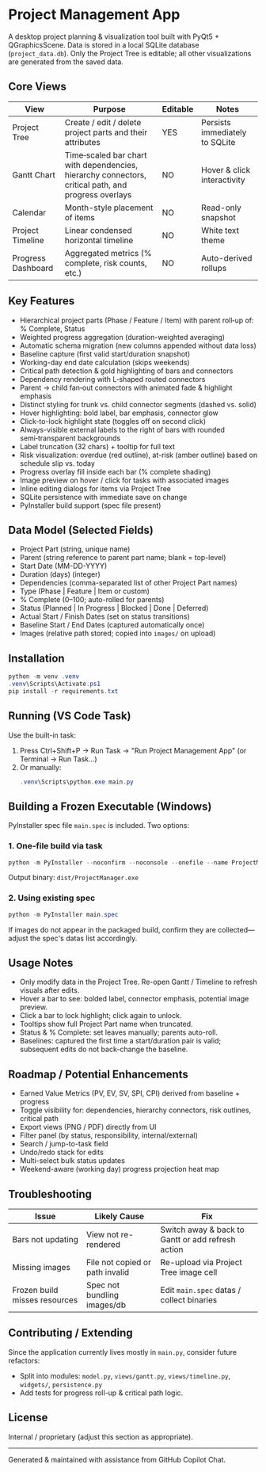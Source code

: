 # Project Management App

A desktop project planning & visualization tool built with PyQt5 + QGraphicsScene. Data is stored in a local SQLite database (`project_data.db`). Only the Project Tree is editable; all other visualizations are generated from the saved data.

## Core Views

| View | Purpose | Editable | Notes |
|------|---------|----------|-------|
| Project Tree | Create / edit / delete project parts and their attributes | YES | Persists immediately to SQLite |
| Gantt Chart | Time‑scaled bar chart with dependencies, hierarchy connectors, critical path, and progress overlays | NO | Hover & click interactivity |
| Calendar | Month-style placement of items | NO | Read-only snapshot |
| Project Timeline | Linear condensed horizontal timeline | NO | White text theme |
| Progress Dashboard | Aggregated metrics (% complete, risk counts, etc.) | NO | Auto-derived rollups |

## Key Features

- Hierarchical project parts (Phase / Feature / Item) with parent roll‑up of: % Complete, Status
- Weighted progress aggregation (duration-weighted averaging)
- Automatic schema migration (new columns appended without data loss)
- Baseline capture (first valid start/duration snapshot)
- Working-day end date calculation (skips weekends)
- Critical path detection & gold highlighting of bars and connectors
- Dependency rendering with L‑shaped routed connectors
- Parent → child fan‑out connectors with animated fade & highlight emphasis
- Distinct styling for trunk vs. child connector segments (dashed vs. solid)
- Hover highlighting: bold label, bar emphasis, connector glow
- Click-to-lock highlight state (toggles off on second click)
- Always-visible external labels to the right of bars with rounded semi‑transparent backgrounds
- Label truncation (32 chars) + tooltip for full text
- Risk visualization: overdue (red outline), at-risk (amber outline) based on schedule slip vs. today
- Progress overlay fill inside each bar (% complete shading)
- Image preview on hover / click for tasks with associated images
- Inline editing dialogs for items via Project Tree
- SQLite persistence with immediate save on change
- PyInstaller build support (spec file present)

## Data Model (Selected Fields)

- Project Part (string, unique name)
- Parent (string reference to parent part name; blank = top-level)
- Start Date (MM-DD-YYYY)
- Duration (days) (integer)
- Dependencies (comma-separated list of other Project Part names)
- Type (Phase | Feature | Item or custom)
- % Complete (0–100; auto-rolled for parents)
- Status (Planned | In Progress | Blocked | Done | Deferred)
- Actual Start / Finish Dates (set on status transitions)
- Baseline Start / End Dates (captured automatically once)
- Images (relative path stored; copied into `images/` on upload)

## Installation

```powershell
python -m venv .venv
.venv\Scripts\Activate.ps1
pip install -r requirements.txt
```

## Running (VS Code Task)

Use the built-in task:

1. Press Ctrl+Shift+P → Run Task → "Run Project Management App"  (or Terminal → Run Task...)
2. Or manually:
   ```powershell
   .venv\Scripts\python.exe main.py
   ```

## Building a Frozen Executable (Windows)

PyInstaller spec file `main.spec` is included. Two options:

### 1. One-file build via task
```powershell
python -m PyInstaller --noconfirm --noconsole --onefile --name ProjectManager main.py
```
Output binary: `dist/ProjectManager.exe`

### 2. Using existing spec
```powershell
python -m PyInstaller main.spec
```

If images do not appear in the packaged build, confirm they are collected—adjust the spec's datas list accordingly.

## Usage Notes

- Only modify data in the Project Tree. Re-open Gantt / Timeline to refresh visuals after edits.
- Hover a bar to see: bolded label, connector emphasis, potential image preview.
- Click a bar to lock highlight; click again to unlock.
- Tooltips show full Project Part name when truncated.
- Status & % Complete: set leaves manually; parents auto-roll.
- Baselines: captured the first time a start/duration pair is valid; subsequent edits do not back-change the baseline.

## Roadmap / Potential Enhancements

- Earned Value Metrics (PV, EV, SV, SPI, CPI) derived from baseline + progress
- Toggle visibility for: dependencies, hierarchy connectors, risk outlines, critical path
- Export views (PNG / PDF) directly from UI
- Filter panel (by status, responsibility, internal/external)
- Search / jump-to-task field
- Undo/redo stack for edits
- Multi-select bulk status updates
- Weekend-aware (working day) progress projection heat map

## Troubleshooting

| Issue | Likely Cause | Fix |
|-------|--------------|-----|
| Bars not updating | View not re-rendered | Switch away & back to Gantt or add refresh action |
| Missing images | File not copied or path invalid | Re-upload via Project Tree image cell |
| Frozen build misses resources | Spec not bundling images/db | Edit `main.spec` datas / collect binaries |

## Contributing / Extending

Since the application currently lives mostly in `main.py`, consider future refactors:
- Split into modules: `model.py`, `views/gantt.py`, `views/timeline.py`, `widgets/`, `persistence.py`
- Add tests for progress roll-up & critical path logic.

## License

Internal / proprietary (adjust this section as appropriate).

---

Generated & maintained with assistance from GitHub Copilot Chat.
